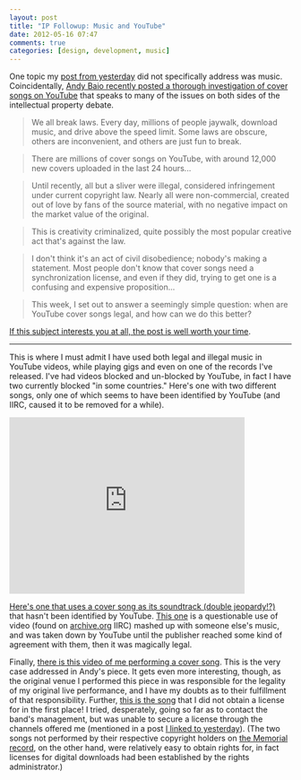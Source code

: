 ```yaml
---
layout: post
title: "IP Followup: Music and YouTube"
date: 2012-05-16 07:47
comments: true
categories: [design, development, music]
---
```


One topic my [post from yesterday]({{site.url}}/2012/05/15/intellectual-property-primer/) did not specifically address was music. Coincidentally, [Andy Baio recently posted a thorough investigation of cover songs on YouTube](http://waxy.org/2012/05/criminal_creativity_untangling_cover_song_licensing_on_youtube/) that speaks to many of the issues on both sides of the intellectual property debate. 

> We all break laws. Every day, millions of people jaywalk, download music, and drive above the speed limit. Some laws are obscure, others are inconvenient, and others are just fun to break.

> There are millions of cover songs on YouTube, with around 12,000 new covers uploaded in the last 24 hours...

> Until recently, all but a sliver were illegal, considered infringement under current copyright law. Nearly all were non-commercial, created out of love by fans of the source material, with no negative impact on the market value of the original.

> This is creativity criminalized, quite possibly the most popular creative act that's against the law.

> I don't think it's an act of civil disobedience; nobody's making a statement. Most people don't know that cover songs need a synchronization license, and even if they did, trying to get one is a confusing and expensive proposition...

> This week, I set out to answer a seemingly simple question: when are YouTube cover songs legal, and how can we do this better?

[If this subject interests you at all, the post is well worth your time](http://waxy.org/2012/05/criminal_creativity_untangling_cover_song_licensing_on_youtube/).

---

This is where I must admit I have used both legal and illegal music in YouTube videos, while playing gigs and even on one of the records I've released. I've had videos blocked and un-blocked by YouTube, in fact I have two currently blocked "in some countries." Here's one with two different songs, only one of which seems to have been identified by YouTube (and IIRC, caused it to be removed for a while).

<iframe width="420" height="315" src="http://www.youtube.com/embed/s3YTUIWfVzM?rel=0" frameborder="0" allowfullscreen></iframe>

[Here's one that uses a cover song as its soundtrack (double jeopardy!?)](http://www.youtube.com/watch?v=NpeUpIkpj6M) that hasn't been identified by YouTube. [This one](http://www.youtube.com/watch?v=NiAm3bN2NSI) is a questionable use of video (found on [archive.org](http://archive.org) IIRC) mashed up with someone else's music, and was taken down by YouTube until the publisher reached some kind of agreement with them, then it was magically legal.

Finally, [there is this video of me performing a cover song](http://www.youtube.com/watch?v=4efpsTFmSOg). This is the very case addressed in Andy's piece. It gets even more interesting, though, as the original venue I performed this piece in was responsible for the legality of my original live performance, and I have my doubts as to their fulfillment of that responsibility. Further, [this is the song](https://danielmiller.bandcamp.com/track/i-radio-heaven) that I did not obtain a license for in the first place! I tried, desperately, going so far as to contact the band's management, but was unable to secure a license through the channels offered me (mentioned in a post [I linked to yesterday]({{site.url}}/2009/12/30/2009-fives-part-2-fails/ "see number 1")). (The two songs not performed by their respective copyright holders on [the Memorial record](https://danielmiller.bandcamp.com/album/memorial), on the other hand, were relatively easy to obtain rights for, in fact licenses for digital downloads had been established by the rights administrator.)
